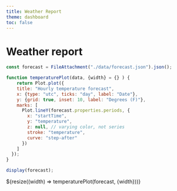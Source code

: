 ```yaml
---
title: Weather Report
theme: dashboard
toc: false
---
```



# Weather report


```js
const forecast = FileAttachment("./data/forecast.json").json();
```



```js
function temperaturePlot(data, {width} = {} ) {
    return Plot.plot({
    title: "Hourly temperature forecast",
    x: {type: "utc", ticks: "day", label: "Date"},
    y: {grid: true, inset: 10, label: "Degrees (F)"},
    marks: [
      Plot.lineY(forecast.properties.periods, {
        x: "startTime",
        y: "temperature",
        z: null, // varying color, not series
        stroke: "temperature",
        curve: "step-after"
      })
    ]
  });
}
```

```js
display(forecast);
```

<div class="grid grid-cols-1">
  <div class="card grid-colspan-1">${resize((width) => 
  temperaturePlot(forecast, {width}))}
  </div>
</div>

